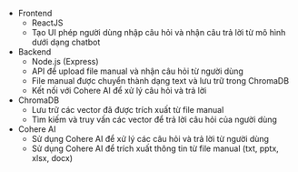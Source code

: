 - Frontend
  - ReactJS
  - Tạo UI phép người dùng nhập câu hỏi và nhận câu trả lời từ mô hình dưới dạng chatbot
- Backend
  - Node.js (Express)
  - API để upload file manual và nhận câu hỏi từ người dùng
  - File manual được chuyển thành dạng text và lưu trữ trong ChromaDB
  - Kết nối với Cohere AI để xử lý câu hỏi và trả lời
- ChromaDB
  - Lưu trữ các vector đã được trích xuất từ file manual
  - Tìm kiếm và truy vấn các vector để trả lời câu hỏi của người dùng
- Cohere AI
  - Sử dụng Cohere AI để xử lý các câu hỏi và trả lời từ người dùng
  - Sử dụng Cohere AI để trích xuất thông tin từ file manual (txt, pptx, xlsx, docx)
